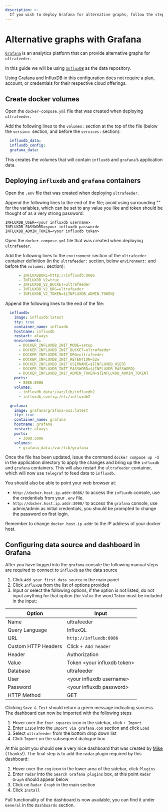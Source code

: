 ```yaml
---
description: >-
  If you wish to deploy Grafana for alternative graphs, follow the steps below.
---
```


# Alternative graphs with Grafana

[`Grafana`](https://grafana.com/) is an analytics platform that can provide alternative graphs for `ultrafeeder`.

In this guide we will be using [`InfluxDB`](https://www.influxdata.com/) as the data repository.

Using Grafana and InfluxDB in this configuration does not require a plan, account, or credentials for their respective cloud offerings.

## Create docker volumes

Open the `docker-compose.yml` file that was created when deploying `ultrafeeder`.

Add the following lines to the  `volumes:` section at the top of the file \(below the `version:` section, and before the `services:` section\):

```yaml
  influxdb_data:
  influxdb_config:
  grafana_data:
```

This creates the volumes that will contain `influxdb` and `grafana`’s application data.

## Deploying `influxdb` and `grafana` containers

Open the `.env` file that was created when deploying `ultrafeeder`.

Append the following lines to the end of the file; avoid using surrounding "" for the variables, which can be set to any value you like and token should be thought of as a very strong password:

```properties
INFLUXDB_USER=<your influxdb username>
INFLUXDB_PASSWORD=<your influxdb password>
INFLUXDB_ADMIN_TOKEN=<your influxdb token>
```

Open the `docker-compose.yml` file that was created when deploying `ultrafeeder`.

Add the following lines to the `environment` section of the `ultrafeeder` container definition \(in the `ultrafeeder:` section, below `environment:` and before the `volumes:` section\):

```yaml
      - INFLUXDBURL=http://influxdb:8086
      - INFLUXDB_V2=true
      - INFLUXDB_V2_BUCKET=ultrafeeder
      - INFLUXDB_V2_ORG=ultrafeeder
      - INFLUXDB_V2_TOKEN=${INFLUXDB_ADMIN_TOKEN}
```

Append the following lines to the end of the file:

```yaml
  influxdb:
    image: influxdb:latest
    tty: true
    container_name: influxdb
    hostname: influxdb
    restart: always
    environment:
      - DOCKER_INFLUXDB_INIT_MODE=setup
      - DOCKER_INFLUXDB_INIT_BUCKET=ultrafeeder
      - DOCKER_INFLUXDB_INIT_ORG=ultrafeeder
      - DOCKER_INFLUXDB_INIT_RETENTION=52w
      - DOCKER_INFLUXDB_INIT_USERNAME=${INFLUXDB_USER}
      - DOCKER_INFLUXDB_INIT_PASSWORD=${INFLUXDB_PASSWORD}
      - DOCKER_INFLUXDB_INIT_ADMIN_TOKEN=${INFLUXDB_ADMIN_TOKEN}
    ports:
      - 8086:8086
    volumes:
      - influxdb_data:/var/lib/influxdb2
      - influxdb_config:/etc/influxdb2

  grafana:
    image: grafana/grafana-oss:latest
    tty: true
    container_name: grafana
    hostname: grafana
    restart: always
    ports:
      - 3000:3000
    volumes:
      - grafana_data:/var/lib/grafana
```

Once the file has been updated, issue the command `docker compose up -d` in the application directory to apply the changes and bring up the `influxdb` and `grafana` containers. This will also restart the `ultrafeeder` container, which will now use `telegraf` to feed data to `influxdb`.

You should also be able to point your web browser at:

* `http://docker.host.ip.addr:8086/` to access the `influxdb` console, use the credentials from your `.env` file.
* `http://docker.host.ip.addr:3000/` to access the `grafana` console, use admin/admin as initial credentials, you should be prompted to change the password on first login.

Remember to change `docker.host.ip.addr` to the IP address of your docker host.

## Configuring data source and dashboard in Grafana

After you have logged into the `grafana` console the following manual steps are required to connect to `influxdb` as the data source

1. Click `Add your first data source` in the main panel
2. Click `InfluxDB` from the list of options provided
3. Input or select the following options, if the option is not listed, do not input anything for that option (for `Value` the word `Token` must be included in the input:

Option | Input
------------- | -------------
Name | ultrafeeder
Query Language | InfluxQL
URL | `http://influxdb:8086`
Custom HTTP Headers | Click `+ Add header`
Header | Authorization
Value | Token \<your influxdb token\>
Database | ultrafeeder
User | \<your influxdb username\>
Password | \<your influxdb password\>
HTTP Method | GET

Clicking `Save & Test` should return a green message indicating success. The dashboard can now be imported with the following steps

1. Hover over the `four squares` icon in the sidebar, click `+ Import`
2. Enter `13168` into the `Import via grafana.com` section and click `Load`
3. Select `ultrafeeder` from the bottom drop down list
4. Click `Import` on the subsequent dialogue box

At this point you should see a very nice dashboard that was created by [Mike](https://github.com/mikenye) \(Thanks!\). The final step is to add the radar plugin required by this dashboard:

1. Hover over the `cog` icon in the lower area of the sidebar, click `Plugins`
2. Enter `radar` into the `Search Grafana plugins` box, at this point `Radar Graph` should appear below
3. Click on `Radar Graph` in the main section
4. Click `Install`

Full functionality of the dashboard is now available, you can find it under `General` in the `Dashboards` section.
